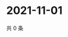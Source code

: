 # 2021-11-01

共 0 条

<!-- BEGIN WEIBO -->
<!-- 最后更新时间 Mon Nov 01 2021 17:15:13 GMT+0800 (China Standard Time) -->

<!-- END WEIBO -->
